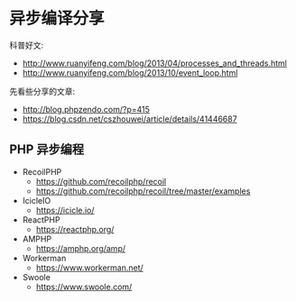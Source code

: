 # 异步编译分享

科普好文:
* http://www.ruanyifeng.com/blog/2013/04/processes_and_threads.html
* http://www.ruanyifeng.com/blog/2013/10/event_loop.html

先看些分享的文章:
* http://blog.phpzendo.com/?p=415
* https://blog.csdn.net/cszhouwei/article/details/41446687

## PHP 异步编程

* RecoilPHP
    * https://github.com/recoilphp/recoil
    * https://github.com/recoilphp/recoil/tree/master/examples
* IcicleIO
    * https://icicle.io/
* ReactPHP
    * https://reactphp.org/
* AMPHP
    * https://amphp.org/amp/
* Workerman
    * https://www.workerman.net/
* Swoole
    * https://www.swoole.com/
